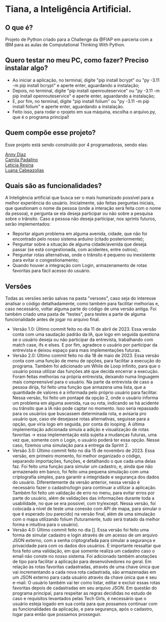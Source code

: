 # Tiana, a Inteligência Artificial.

## O que é?

Projeto de Python criado para a Challenge da @FIAP em parceria com a IBM para as aulas de Computational Thinking With Python.

## Quero testar no meu PC, como fazer? Preciso instalar algo?

- Ao iniciar a aplicação, no terminal, digite "pip install bcrypt" ou "py -3.11 -m pip install bcrypt" e aperte enter, aguardando a instalação;
- Depois, no terminal, digite "pip install openrouteservice" ou "py -3.11 -m pip install openrouteservice" e aperte enter, aguardando a instalação;
- E, por fim, no terminal, digite "pip install folium" ou "py -3.11 -m pip install folium" e aperte enter, aguardando a instalação.
- Feito isso, para rodar o rpojeto em sua máquina, escolha o arquivo.py, que é o programa principal!

## Quem compõe esse projeto?

Esse projeto está sendo construído por 4 programadoras, sendo elas:

<a href="https://github.com/anny-dias">Anny Diaz</a> <br>
<a href="https://github.com/camilapadalino">Camila Padalino</a> <br>
<a href="https://github.com/letyresina">Leticia Resina</a> <br>
<a href="https://github.com/Luanacabezaolias">Luana Cabeazolias</a> <br>

## Quais são as funcionalidades?

A Inteligência artificial que busca ser o mais humanizado possível para a melhor experiência do usuário. Inicialmente, são feitas perguntas iniciais, que questionam o nome da pessoa (onde a interação será feita com o nome da pessoa), e pergunta se ela deseja participar ou não sobre a pesquisa sobre o trânsito. Caso a pessoa não deseja participar, nos sprints futuros, serão implementados:

<ul>
<li>Reportar algum problema em alguma avenida, cidade, que não foi encontrado pelo nosso sistema arduíno (citado posteriormente);</li>
<li>Perguntar sobre a situação de alguma cidade/avenida que deseja passar (se está congestionada, com acidentes, entre outros);</li>
<li>Perguntar rotas alternativas, onde o trânsito é pequeno ou inexistente para evitar o congestionamento;</li>
<li>Quando houver a integração com Login, armazenamento de rotas favoritas para fácil acesso do usuário.</li>
</ul>

## Versões 

Todas as versões serão salvas na pasta "versoes", caso seja do interesse analisar o código detalhadamente, como também para facilitar melhorias e, caso necessário, voltar alguma parte do código de uma versão antiga.
Foi também criado uma pasta de "testes", para testes a parte de alguma funcionalidade antes de jogar no arquivo final.

<ul>
<li>Versão 1.0: Último commit feito no dia 11 de abril de 2023. Essa versão conta com uma saudação padrão da IA, que logo em seguida questiona se o usuário deseja ou não participar da entrevista, trabalhando com match case, ifs e elses. E por fim, agradece o usuário por participar da entrevista e deixou espaço para mais implementações futuras. </li>

<li>Versão 2.0: Último commit feito no dia 18 de maio de 2023. Essa versão conta com uma função de menu de opções, para facilitar a execução do programa. Também foi adicionado um While de Loop infinito, para que o usuário possa utilizar das funções até que decida encerrar a execução. Foram feitas melhorias na própria entrevista, deixando numa linguagem mais compreensível para o usuário. Na parte da entrevista de caso a pessoa dirija, foi feito uma função que armazena uma lista, que a quantidade de valores é a informada pelo próprio usuário para facilitar. Nessa versão, foi feito um pontapé da opção 2, onde o usuário informa um problema em alguma avenida, rua ou rota, indicando se há acidente ou trânsito que a IA não pode captar no momento. Isso seria repassado para os usuários que buscassem determinada rota, e avisaria pro usuário que, caso ele desejasse rotas alternativas, seguisse para a opção, que viria logo em seguida, por conta do looping. A última implementação adicionada simula a adição e visualização de rotas favoritas -> essa implementação está sujeita a mudanças futuras, uma vez que, somente com o Login, o usuário poderá ter essa opção. Nesse caso, fizemos uma simulação para a entrega da Sprint 2.</li>

<li>Versão 3.0: Último commit feito no dia 15 de novembro de 2023. Essa versão, em primeiro momento, foi melhor organizado o código, separando importações, funções, e detalhando o que cada uma delas faz. Foi feito uma função para simular um cadastro, e, ainda que não armazenado em banco, foi feito uma pequena simulação com uma criptografia simples, para garantir a integridade e segurança dos dados do usuário. Diferentemente da versão anterior, nessa versão é necessário fazer o cadastro/login para continuar a utilizar a aplicação. Também foi feito um validação de erro no menu, para evitar erros por parte do usuário, além de validações das informações durante toda a usabilidade, no que se era possivel, com try/except. Nessa versão, foi colocada a nível de teste uma conexão com API de mapa, para simular o que é esperado (ou parecido) na versão final, além de uma simulação com o mapa utilizando folium (futuramente, tudo será tratado da melhor forma e intuitiva para o usuário).</li>

<li>Versão 4.0: Último commit feito no dia []. Essa versão foi feito uma forma de simular cadastro e login através de um acesso de um arquivo JSON externo, com a senha criptografada para simular a segurança e privacidade para com os dados dos usuários. É importante ressaltar que fora feito uma validação, em que somente realiza um cadastro caso o email não conste no nosso sistema. Foi adicionado também anotações de tipo para facilitar a aplicação para desenvolvedores no geral. Em relação às rotas favoritas cadastradas, através de uma chave única que vai incrementando a cada nova rota cadastrada, são armazenadas em um JSON externo para cada usuário através da chave única que é seu e-mail. O usuário também vai ter como listar, editar e excluir essas rotas favoritas depois de cadastradas em seu arquivo JSON. Em questão do programa principal, para respeitar as regras decididas no estudo de caso e requisitos levantados pelas Tech Girls, é necessário que o usuário esteja logado em sua conta para que possamos continuar com as funcionalidades da aplicação, e para segurança, após o cadastro, logar para então que possamos prosseguir.</li>

</ul>